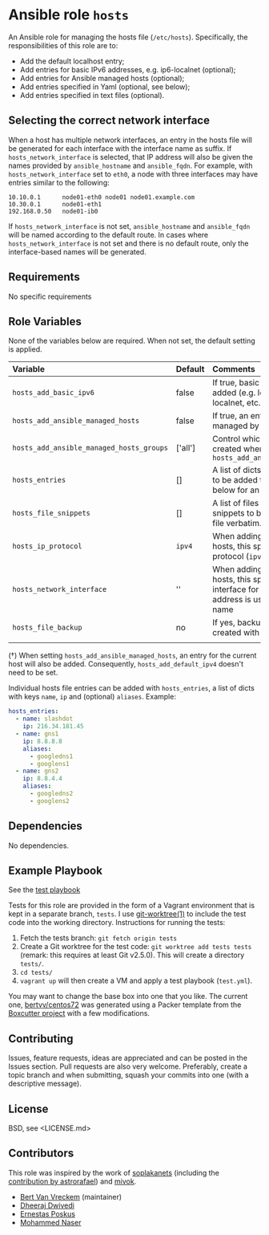 # Ansible role `hosts`

An Ansible role for managing the hosts file (`/etc/hosts`). Specifically, the responsibilities of this role are to:

- Add the default localhost entry;
- Add entries for basic IPv6 addresses, e.g. ip6-localnet (optional);
- Add entries for Ansible managed hosts (optional);
- Add entries specified in Yaml (optional, see below);
- Add entries specified in text files (optional).

## Selecting the correct network interface

When a host has multiple network interfaces, an entry in the hosts file will be generated for each interface with the interface name as suffix.
If `hosts_network_interface` is selected, that IP address will also be given the names provided by `ansible_hostname` and `ansible_fqdn`.
For example, with `hosts_network_interface` set to `eth0`, a node with three interfaces may have entries similar to the following:

```
10.10.0.1      node01-eth0 node01 node01.example.com
10.30.0.1      node01-eth1
192.168.0.50   node01-ib0
```

If `hosts_network_interface` is not set, `ansible_hostname` and `ansible_fqdn` will be named according to the default route.
In cases where `hosts_network_interface` is not set and there is no default route, only the interface-based names will be generated.


## Requirements

No specific requirements

## Role Variables

None of the variables below are required. When not set, the default setting is applied.

| Variable                                 | Default                              | Comments                                                                                                          |
| :---                                     | :---                                 | :---                                                                                                              |
| `hosts_add_basic_ipv6`                   | false                                | If true, basic IPv6 entries are added (e.g. localhost6, ip6-localnet, etc.)                                       |
| `hosts_add_ansible_managed_hosts`        | false                                | If true, an entry for hosts managed by Ansible is added. (†)                                                      |
| `hosts_add_ansible_managed_hosts_groups` | ['all']                              | Control which host entries are created when using `hosts_add_ansible_managed_hosts` |
| `hosts_entries`                          | []                                   | A list of dicts with custom entries to be added to the hosts file. See below for an example.                      |
| `hosts_file_snippets`                    | []                                   | A list of files containing host file snippets to be added to the hosts file verbatim.                             |
| `hosts_ip_protocol`                      | `ipv4`                               | When adding Ansible managed hosts, this specifies the IP protocol (`ipv4` or `ipv6`)                              |
| `hosts_network_interface`                | ''                                   | When adding Ansible managed hosts, this specifies the network interface for which the IP address is used for the default name |
| `hosts_file_backup`                      | no                                   | If yes, backup of host file is created with timestamp                                                             |
|                                          |                                      |                                                                                                                   |

(†) When setting `hosts_add_ansible_managed_hosts`, an entry for the current host will also be added. Consequently, `hosts_add_default_ipv4` doesn't need to be set.

Individual hosts file entries can be added with `hosts_entries`, a list of dicts with keys `name`, `ip` and (optional) `aliases`. Example:

```Yaml
hosts_entries:
  - name: slashdot
    ip: 216.34.181.45
  - name: gns1
    ip: 8.8.8.8
    aliases:
      - googledns1
      - googlens1
  - name: gns2
    ip: 8.8.4.4
    aliases:
      - googledns2
      - googlens2
```

## Dependencies

No dependencies.

## Example Playbook

See the [test playbook](https://github.com/bertvv/ansible-role-hosts/blob/tests/test.yml)

Tests for this role are provided in the form of a Vagrant environment that is kept in a separate branch, `tests`. I use [git-worktree(1)](https://git-scm.com/docs/git-worktree) to include the test code into the working directory. Instructions for running the tests:

1. Fetch the tests branch: `git fetch origin tests`
2. Create a Git worktree for the test code: `git worktree add tests tests` (remark: this requires at least Git v2.5.0). This will create a directory `tests/`.
3. `cd tests/`
4. `vagrant up` will then create a VM and apply a test playbook (`test.yml`).

You may want to change the base box into one that you like. The current one, [bertvv/centos72](https://atlas.hashicorp.com/bertvv/boxes/centos72) was generated using a Packer template from the [Boxcutter project](https://github.com/boxcutter/centos) with a few modifications.

## Contributing

Issues, feature requests, ideas are appreciated and can be posted in the Issues section. Pull requests are also very welcome. Preferably, create a topic branch and when submitting, squash your commits into one (with a descriptive message).

## License

BSD, see <LICENSE.md>

## Contributors

This role was inspired by the work of [soplakanets](https://github.com/soplakanets/ansible-role-hosts/) (including the [contribution by astrorafael](https://github.com/soplakanets/ansible-role-hosts/pull/1/files)) and [mivok](https://github.com/mivok/ansible-hosts/).

- [Bert Van Vreckem](https://github.com/bertvv/) (maintainer)
- [Dheeraj Dwivedi](https://github.com/dheerajdwivedi)
- [Ernestas Poskus](https://github.com/ernestas-poskus)
- [Mohammed Naser](https://github.com/mnaser)
